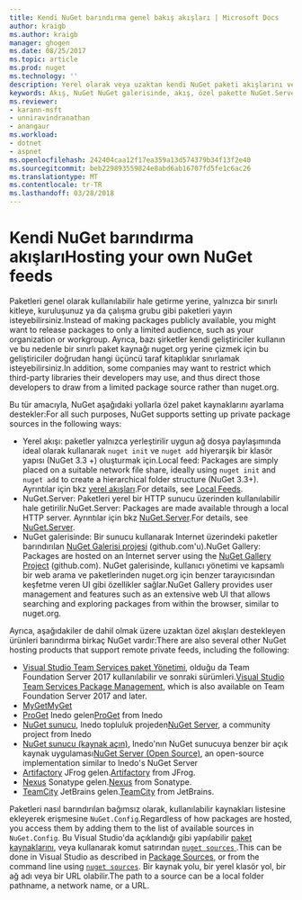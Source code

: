 ```yaml
---
title: Kendi NuGet barındırma genel bakış akışları | Microsoft Docs
author: kraigb
ms.author: kraigb
manager: ghogen
ms.date: 08/25/2017
ms.topic: article
ms.prod: nuget
ms.technology: ''
description: Yerel olarak veya uzaktan kendi NuGet paketi akışlarını veya galerileri barındırmak için açılır genel bakış.
keywords: Akış, NuGet NuGet galerisinde, akış, özel pakette NuGet.Server
ms.reviewer:
- karann-msft
- unniravindranathan
- anangaur
ms.workload:
- dotnet
- aspnet
ms.openlocfilehash: 242404caa12f17ea359a13d574379b34f13f2e40
ms.sourcegitcommit: beb229893559824e8abd6ab16707fd5fe1c6ac26
ms.translationtype: MT
ms.contentlocale: tr-TR
ms.lasthandoff: 03/28/2018
---
```

# <a name="hosting-your-own-nuget-feeds"></a><span data-ttu-id="97e65-104">Kendi NuGet barındırma akışları</span><span class="sxs-lookup"><span data-stu-id="97e65-104">Hosting your own NuGet feeds</span></span>

<span data-ttu-id="97e65-105">Paketleri genel olarak kullanılabilir hale getirme yerine, yalnızca bir sınırlı kitleye, kuruluşunuz ya da çalışma grubu gibi paketleri yayın isteyebilirsiniz.</span><span class="sxs-lookup"><span data-stu-id="97e65-105">Instead of making packages publicly available, you might want to release packages to only a limited audience, such as your organization or workgroup.</span></span> <span data-ttu-id="97e65-106">Ayrıca, bazı şirketler kendi geliştiriciler kullanın ve bu nedenle bir sınırlı paket kaynağı nuget.org yerine çizmek için bu geliştiriciler doğrudan hangi üçüncü taraf kitaplıklar sınırlamak isteyebilirsiniz.</span><span class="sxs-lookup"><span data-stu-id="97e65-106">In addition, some companies may want to restrict which third-party libraries their developers may use, and thus direct those developers to draw from a limited package source rather than nuget.org.</span></span>

<span data-ttu-id="97e65-107">Bu tür amacıyla, NuGet aşağıdaki yollarla özel paket kaynaklarını ayarlama destekler:</span><span class="sxs-lookup"><span data-stu-id="97e65-107">For all such purposes, NuGet supports setting up private package sources in the following ways:</span></span>

- <span data-ttu-id="97e65-108">Yerel akışı: paketler yalnızca yerleştirilir uygun ağ dosya paylaşımında ideal olarak kullanarak `nuget init` ve `nuget add` hiyerarşik bir klasör yapısı (NuGet 3.3 +) oluşturmak için.</span><span class="sxs-lookup"><span data-stu-id="97e65-108">Local feed: Packages are simply placed on a suitable network file share, ideally using `nuget init` and `nuget add` to create a hierarchical folder structure (NuGet 3.3+).</span></span> <span data-ttu-id="97e65-109">Ayrıntılar için bkz [yerel akışları](../hosting-packages/local-feeds.md).</span><span class="sxs-lookup"><span data-stu-id="97e65-109">For details, see [Local Feeds](../hosting-packages/local-feeds.md).</span></span>
- <span data-ttu-id="97e65-110">NuGet.Server: Paketleri yerel bir HTTP sunucu üzerinden kullanılabilir hale getirilir.</span><span class="sxs-lookup"><span data-stu-id="97e65-110">NuGet.Server: Packages are made available through a local HTTP server.</span></span> <span data-ttu-id="97e65-111">Ayrıntılar için bkz [NuGet.Server](../hosting-packages/nuget-server.md).</span><span class="sxs-lookup"><span data-stu-id="97e65-111">For details, see [NuGet.Server](../hosting-packages/nuget-server.md).</span></span>
- <span data-ttu-id="97e65-112">NuGet galerisinde: Bir sunucu kullanarak Internet üzerindeki paketler barındırılan [NuGet Galerisi projesi](https://github.com/NuGet/NuGetGallery#build-and-run-the-gallery-in-arbitrary-number-easy-steps) (github.com'u).</span><span class="sxs-lookup"><span data-stu-id="97e65-112">NuGet Gallery: Packages are hosted on an Internet server using the [NuGet Gallery Project](https://github.com/NuGet/NuGetGallery#build-and-run-the-gallery-in-arbitrary-number-easy-steps) (github.com).</span></span> <span data-ttu-id="97e65-113">NuGet galerisinde, kullanıcı yönetimi ve kapsamlı bir web arama ve paketlerinden nuget.org için benzer tarayıcısından keşfetme veren UI gibi özellikler sağlar.</span><span class="sxs-lookup"><span data-stu-id="97e65-113">NuGet Gallery provides user management and features such as an extensive web UI that allows searching and exploring packages from within the browser, similar to nuget.org.</span></span>

<span data-ttu-id="97e65-114">Ayrıca, aşağıdakiler de dahil olmak üzere uzaktan özel akışları destekleyen ürünleri barındırma birkaç NuGet vardır:</span><span class="sxs-lookup"><span data-stu-id="97e65-114">There are also several other NuGet hosting products that support remote private feeds, including the following:</span></span>

- <span data-ttu-id="97e65-115">[Visual Studio Team Services paket Yönetimi](https://www.visualstudio.com/docs/package/nuget/publish), olduğu da Team Foundation Server 2017 kullanılabilir ve sonraki sürümleri.</span><span class="sxs-lookup"><span data-stu-id="97e65-115">[Visual Studio Team Services Package Management](https://www.visualstudio.com/docs/package/nuget/publish), which is also available on Team Foundation Server 2017 and later.</span></span>
- [<span data-ttu-id="97e65-116">MyGet</span><span class="sxs-lookup"><span data-stu-id="97e65-116">MyGet</span></span>](http://myget.org)
- <span data-ttu-id="97e65-117">[ProGet](http://inedo.com/proget) Inedo gelen</span><span class="sxs-lookup"><span data-stu-id="97e65-117">[ProGet](http://inedo.com/proget) from Inedo</span></span>
- <span data-ttu-id="97e65-118">[NuGet sunucu](http://nugetserver.net/), Inedo topluluk projeden</span><span class="sxs-lookup"><span data-stu-id="97e65-118">[NuGet Server](http://nugetserver.net/), a community project from Inedo</span></span>
- <span data-ttu-id="97e65-119">[NuGet sunucu (kaynak açın)](http://nuget-server.net), Inedo'nın NuGet sunucuya benzer bir açık kaynak uygulaması</span><span class="sxs-lookup"><span data-stu-id="97e65-119">[NuGet Server (Open Source)](http://nuget-server.net), an open-source implementation similar to Inedo's NuGet Server</span></span>
- <span data-ttu-id="97e65-120">[Artifactory](https://www.jfrog.com/artifactory/) JFrog gelen.</span><span class="sxs-lookup"><span data-stu-id="97e65-120">[Artifactory](https://www.jfrog.com/artifactory/) from JFrog.</span></span>
- <span data-ttu-id="97e65-121">[Nexus](http://www.sonatype.org/nexus/) Sonatype gelen.</span><span class="sxs-lookup"><span data-stu-id="97e65-121">[Nexus](http://www.sonatype.org/nexus/) from Sonatype.</span></span>
- <span data-ttu-id="97e65-122">[TeamCity](https://www.jetbrains.com/teamcity/) JetBrains gelen.</span><span class="sxs-lookup"><span data-stu-id="97e65-122">[TeamCity](https://www.jetbrains.com/teamcity/) from JetBrains.</span></span>

<span data-ttu-id="97e65-123">Paketleri nasıl barındırılan bağımsız olarak, kullanılabilir kaynakları listesine ekleyerek erişmesine `NuGet.Config`.</span><span class="sxs-lookup"><span data-stu-id="97e65-123">Regardless of how packages are hosted, you access them by adding them to the list of available sources in `NuGet.Config`.</span></span> <span data-ttu-id="97e65-124">Bu Visual Studio'da açıklandığı gibi yapılabilir [paket kaynaklarını](../tools/package-manager-ui.md#package-sources), veya kullanarak komut satırından [ `nuget sources` ](../tools/cli-ref-sources.md).</span><span class="sxs-lookup"><span data-stu-id="97e65-124">This can be done in Visual Studio as described in [Package Sources](../tools/package-manager-ui.md#package-sources), or from the command line using [`nuget sources`](../tools/cli-ref-sources.md).</span></span> <span data-ttu-id="97e65-125">Bir kaynak yolu, bir yerel klasör yol, bir ağ adı veya bir URL olabilir.</span><span class="sxs-lookup"><span data-stu-id="97e65-125">The path to a source can be a local folder pathname, a network name, or a URL.</span></span>
